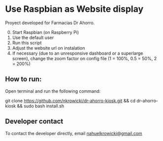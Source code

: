 # Use Raspbian as Website display

Proyect developed for Farmacias Dr Ahorro.

0. Start Raspbian (on Raspberry Pi)
1. Use the default user
2. Run this script
3. Adjust the website url on instalation
4. If necessary (due to an unresponsive dashboard or a superlarge screen), change the zoom factor on config file (1 = 100%, 0.5 = 50%, 2 = 200%)

## How to run:
Open terminal and run the following command:

git clone https://github.com/nkrowicki/dr-ahorro-kiosk.git && cd dr-ahorro-kiosk && sudo bash install.sh

## Developer contact

To contact the developer directly, email nahuelkrowicki@gmail.com
